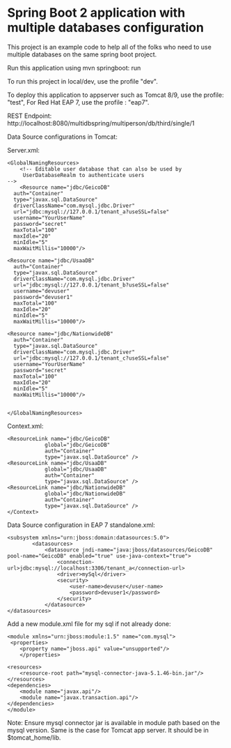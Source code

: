 # Spring Boot 2 application with multiple databases configuration

This project is an example code to help all of the folks who need to use multiple databases on the same spring boot project.

Run this application using mvn springboot: run

To run this project in local/dev, use the profile "dev".

To deploy this application to appserver such as Tomcat 8/9, use the profile: "test", For Red Hat EAP 7, use the profile : "eap7".

REST Endpoint:
http://localhost:8080/multidbspring/multiperson/db/third/single/1



Data Source configurations in Tomcat:

Server.xml:

<!-- Global JNDI resources
       Documentation at /docs/jndi-resources-howto.html
  -->
	<GlobalNamingResources>
		<!-- Editable user database that can also be used by
         UserDatabaseRealm to authenticate users
    -->
		<Resource name="jdbc/GeicoDB" 
      auth="Container" 
      type="javax.sql.DataSource" 
      driverClassName="com.mysql.jdbc.Driver" 
      url="jdbc:mysql://127.0.0.1/tenant_a?useSSL=false" 
      username="YourUserName" 
      password="secret" 
      maxTotal="100" 
      maxIdle="20" 
      minIdle="5" 
      maxWaitMillis="10000"/>
  
   	<Resource name="jdbc/UsaaDB" 
      auth="Container" 
      type="javax.sql.DataSource" 
      driverClassName="com.mysql.jdbc.Driver" 
      url="jdbc:mysql://127.0.0.1/tenant_b?useSSL=false" 
      username="devuser" 
      password="devuser1" 
      maxTotal="100" 
      maxIdle="20" 
      minIdle="5" 
      maxWaitMillis="10000"/>

	<Resource name="jdbc/NationwideDB" 
      auth="Container" 
      type="javax.sql.DataSource" 
      driverClassName="com.mysql.jdbc.Driver" 
      url="jdbc:mysql://127.0.0.1/tenant_c?useSSL=false" 
      username="YourUserName" 
      password="secret" 
      maxTotal="100" 
      maxIdle="20" 
      minIdle="5" 
      maxWaitMillis="10000"/>

	
 	</GlobalNamingResources>
      
      
  Context.xml:
  
  <Context>

   	<ResourceLink name="jdbc/GeicoDB"
                global="jdbc/GeicoDB"
                auth="Container"
                type="javax.sql.DataSource" />
	<ResourceLink name="jdbc/UsaaDB"
                global="jdbc/UsaaDB"
                auth="Container"
                type="javax.sql.DataSource" />
	<ResourceLink name="jdbc/NationwideDB"
                global="jdbc/NationwideDB"
                auth="Container"
                type="javax.sql.DataSource" />
	</Context>

Data Source configuration in EAP 7 standalone.xml:

	<subsystem xmlns="urn:jboss:domain:datasources:5.0">
            <datasources>
                <datasource jndi-name="java:jboss/datasources/GeicoDB" pool-name="GeicoDB" enabled="true" use-java-context="true">
                    <connection-url>jdbc:mysql://localhost:3306/tenant_a</connection-url>
                    <driver>mySql</driver>
                    <security>
                        <user-name>devuser</user-name>
                        <password>devuser1</password>
                    </security>
                </datasource>
  	</datasources>
  
  Add a new module.xml file for my sql if not already done:
  
  	<module xmlns="urn:jboss:module:1.5" name="com.mysql">
   	 <properties>
        <property name="jboss.api" value="unsupported"/>
    	</properties>

    <resources>
        <resource-root path="mysql-connector-java-5.1.46-bin.jar"/>
    </resources>
    <dependencies>
        <module name="javax.api"/>
        <module name="javax.transaction.api"/>
    </dependencies>
	</module>

Note: Ensure mysql connector jar is available in module path based on the mysql version. Same is the case for Tomcat app server. It should be in $tomcat_home/lib.

